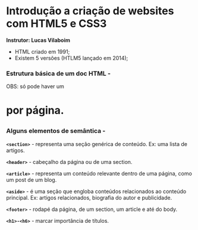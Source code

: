 # Introdução a criação de websites com HTML5 e CSS3

**Instrutor: Lucas Vilaboim**


- HTML criado em 1991;
- Existem 5 versões (HTLM5 lançado em 2014);


### Estrutura básica de um doc HTML -

OBS: só pode haver um <h1> por página.


### Alguns elementos de semântica -

**`<section>`** - representa uma seção genérica de conteúdo. Ex: uma lista de artigos.

**`<header>`**  - cabeçalho da página ou de uma section.

**`<article>`** - representa um conteúdo relevante dentro de uma página, como um post de um blog.

**`<aside>`**   - é uma seção que engloba conteúdos relacionados ao conteúdo principal. Ex: artigos relacionados, biografia do autor e publicidade.

**`<footer>`**  - rodapé da página, de um section, um article e até do body.

**`<h1>-<h6>`** - marcar importância de títulos.
